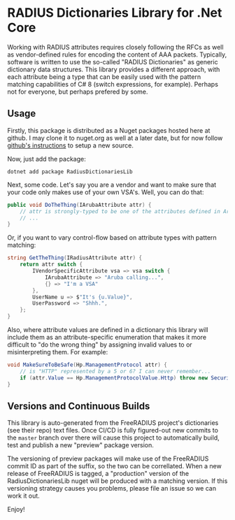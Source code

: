 # RADIUS Dictionaries Library for .Net Core

Working with RADIUS attributes requires closely following the RFCs as well as vendor-defined rules for encoding the content of AAA packets.  Typically, software is written to use the so-called "RADIUS Dictionaries" as generic dictionary data structures.  This library provides a different approach, with each attribute being a type that can be easily used with the pattern matching capabilities of C# 8 (switch expressions, for example).  Perhaps not for everyone, but perhaps prefered by some.

## Usage

Firstly, this package is distributed as a Nuget packages hosted here at github. I may clone it to nuget.org as well at a later date, but for now follow [github's instructions](https://help.github.com/en/github/managing-packages-with-github-package-registry/configuring-nuget-for-use-with-github-package-registry) to setup a new source.

Now, just add the package:
```
dotnet add package RadiusDictionariesLib
```

Next, some code.  Let's say you are a vendor and want to make sure that your code only makes use of your own VSA's.  Well, you can do that:

```csharp
public void DoTheThing(IArubaAttribute attr) {
    // attr is strongly-typed to be one of the attributes defined in Aruba's dictionary.
    // ...
}
```
Or, if you want to vary control-flow based on attribute types with pattern matching:
```csharp
string GetTheThing(IRadiusAttribute attr) {
    return attr switch {
        IVendorSpecificAttribute vsa => vsa switch {
            IArubaAttribute => "Aruba calling...",
            {} => "I'm a VSA"
        },
        UserName u => $"It's {u.Value}",
        UserPassword => "Shhh.",
    };
}
```
Also, where attribute values are defined in a dictionary this library will include them as an attribute-specific enumeration that makes it more difficult to "do the wrong thing" by assigning invalid values to or misinterpreting them. For example:
```csharp
void MakeSureToBeSafe(Hp.ManagementProtocol attr) {
    // is "HTTP" represented by a 5 or 6? I can never remember...
    if (attr.Value == Hp.ManagementProtocolValue.Http) throw new SecurityException("Nope.");
}
```

## Versions and Continuous Builds
This library is auto-generated from the FreeRADIUS project's dictionaries (see their repo) text files.  Once CI/CD is fully figured-out new commits to the `master` branch over there will cause this project to automatically build, test and publish a new "preview" package version. 

The versioning of preview packages will make use of the FreeRADIUS commit ID as part of the suffix, so the two can be correllated. When a new release of FreeRADIUS is tagged, a "production" version of the RadiusDictionariesLib nuget will be produced with a matching version. If this versioning strategy causes you problems, please file an issue so we can work it out.

Enjoy!
